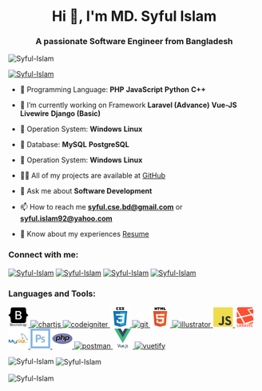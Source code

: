 <h1 align="center">Hi 👋, I'm MD. Syful Islam</h1>
<h3 align="center">A passionate Software Engineer from Bangladesh</h3>

<p align="left"> <img src="https://komarev.com/ghpvc/?username=saif01&label=Profile%20views&color=0e75b6&style=flat" alt="Syful-Islam" /> </p>

<p align="left"> <a href="https://github.com/ryo-ma/github-profile-trophy"><img src="https://github-profile-trophy.vercel.app/?username=saif01" alt="Syful-Islam" /></a> </p>

- 🔭 Programming Language: **PHP** **JavaScript** **Python** **C++** 

- 🔭 I’m currently working on Framework **Laravel (Advance)** **Vue-JS** **Livewire** **Django (Basic)**

- 🔭 Operation System: **Windows** **Linux** 

- 🔭 Database: **MySQL** **PostgreSQL**

- 🌱 Operation System:  **Windows** **Linux**

- 👨‍💻 All of my projects are available at [GitHub](https://github.com/saif01)

- 💬 Ask me about **Software Development**

- 📫 How to reach me **syful.cse.bd@gmail.com** or **syful.islam92@yahoo.com**

- 📄 Know about my experiences [Resume](https://drive.google.com/drive/folders/1dGnyDqNJ9mhcQ1eE7wQEWItnTbcMEJZ-?usp=share_link)


<h3 align="left">Connect with me:</h3>
<p align="left">
<a href="https://codepen.io/saif01" target="blank"><img align="center" src="https://raw.githubusercontent.com/rahuldkjain/github-profile-readme-generator/master/src/images/icons/Social/codepen.svg" alt="Syful-Islam" height="30" width="40" /></a>
<a href="https://dev.to/saif01" target="blank"><img align="center" src="https://raw.githubusercontent.com/rahuldkjain/github-profile-readme-generator/master/src/images/icons/Social/devto.svg" alt="Syful-Islam" height="30" width="40" /></a>
<a href="https://www.linkedin.com/in/cse-saif01/" target="blank"><img align="center" src="https://raw.githubusercontent.com/rahuldkjain/github-profile-readme-generator/master/src/images/icons/Social/linked-in-alt.svg" alt="Syful-Islam" height="30" width="40" /></a>
<a href="https://stackoverflow.com/users/12693747/md-syful-islam" target="blank"><img align="center" src="https://raw.githubusercontent.com/rahuldkjain/github-profile-readme-generator/master/src/images/icons/Social/stack-overflow.svg" alt="Syful-Islam" height="30" width="40" /></a>
</p>

<h3 align="left">Languages and Tools:</h3>
<p align="left"> <a href="https://getbootstrap.com" target="_blank" rel="noreferrer"> <img src="https://raw.githubusercontent.com/devicons/devicon/master/icons/bootstrap/bootstrap-plain-wordmark.svg" alt="bootstrap" width="40" height="40"/> </a> <a href="https://www.chartjs.org" target="_blank" rel="noreferrer"> <img src="https://www.chartjs.org/media/logo-title.svg" alt="chartjs" width="40" height="40"/> </a> <a href="https://codeigniter.com" target="_blank" rel="noreferrer"> <img src="https://cdn.worldvectorlogo.com/logos/codeigniter.svg" alt="codeigniter" width="40" height="40"/> </a> <a href="https://www.w3schools.com/css/" target="_blank" rel="noreferrer"> <img src="https://raw.githubusercontent.com/devicons/devicon/master/icons/css3/css3-original-wordmark.svg" alt="css3" width="40" height="40"/> </a> <a href="https://git-scm.com/" target="_blank" rel="noreferrer"> <img src="https://www.vectorlogo.zone/logos/git-scm/git-scm-icon.svg" alt="git" width="40" height="40"/> </a> <a href="https://www.w3.org/html/" target="_blank" rel="noreferrer"> <img src="https://raw.githubusercontent.com/devicons/devicon/master/icons/html5/html5-original-wordmark.svg" alt="html5" width="40" height="40"/> </a> <a href="https://www.adobe.com/in/products/illustrator.html" target="_blank" rel="noreferrer"> <img src="https://www.vectorlogo.zone/logos/adobe_illustrator/adobe_illustrator-icon.svg" alt="illustrator" width="40" height="40"/> </a> <a href="https://developer.mozilla.org/en-US/docs/Web/JavaScript" target="_blank" rel="noreferrer"> <img src="https://raw.githubusercontent.com/devicons/devicon/master/icons/javascript/javascript-original.svg" alt="javascript" width="40" height="40"/> </a> <a href="https://laravel.com/" target="_blank" rel="noreferrer"> <img src="https://raw.githubusercontent.com/devicons/devicon/master/icons/laravel/laravel-plain-wordmark.svg" alt="laravel" width="40" height="40"/> </a> <a href="https://www.mysql.com/" target="_blank" rel="noreferrer"> <img src="https://raw.githubusercontent.com/devicons/devicon/master/icons/mysql/mysql-original-wordmark.svg" alt="mysql" width="40" height="40"/> </a> <a href="https://www.photoshop.com/en" target="_blank" rel="noreferrer"> <img src="https://raw.githubusercontent.com/devicons/devicon/master/icons/photoshop/photoshop-line.svg" alt="photoshop" width="40" height="40"/> </a> <a href="https://www.php.net" target="_blank" rel="noreferrer"> <img src="https://raw.githubusercontent.com/devicons/devicon/master/icons/php/php-original.svg" alt="php" width="40" height="40"/> </a> <a href="https://postman.com" target="_blank" rel="noreferrer"> <img src="https://www.vectorlogo.zone/logos/getpostman/getpostman-icon.svg" alt="postman" width="40" height="40"/> </a> <a href="https://vuejs.org/" target="_blank" rel="noreferrer"> <img src="https://raw.githubusercontent.com/devicons/devicon/master/icons/vuejs/vuejs-original-wordmark.svg" alt="vuejs" width="40" height="40"/> </a> <a href="https://vuetifyjs.com/en/" target="_blank" rel="noreferrer"> <img src="https://bestofjs.org/logos/vuetify.svg" alt="vuetify" width="40" height="40"/> </a> </p>

<p><img align="left" src="https://github-readme-stats.vercel.app/api/top-langs?username=saif01&show_icons=true&locale=en&layout=compact" alt="Syful-Islam" /></p>

<p>&nbsp;<img align="center" src="https://github-readme-stats.vercel.app/api?username=saif01&show_icons=true&locale=en" alt="Syful-Islam" /></p>

<p><img align="center" src="https://github-readme-streak-stats.herokuapp.com/?user=saif01&" alt="Syful-Islam" /></p>

